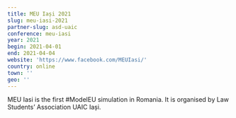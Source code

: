 ```yaml
---
title: MEU Iași 2021
slug: meu-iasi-2021
partner-slug: asd-uaic
conference: meu-iasi
year: 2021
begin: 2021-04-01
end: 2021-04-04
website: 'https://www.facebook.com/MEUIasi/'
country: online
town: '' 
geo: ''
---
```

MEU Iasi is the first #ModelEU simulation in Romania. It is organised by Law Students’ Association UAIC Iași.
